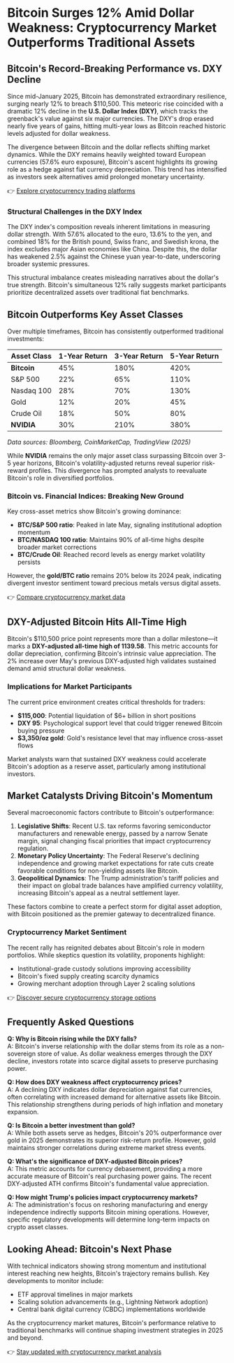 # Bitcoin Surges 12% Amid Dollar Weakness: Cryptocurrency Market Outperforms Traditional Assets  

## Bitcoin's Record-Breaking Performance vs. DXY Decline  

Since mid-January 2025, Bitcoin has demonstrated extraordinary resilience, surging nearly 12% to breach $110,500. This meteoric rise coincided with a dramatic 12% decline in the **U.S. Dollar Index (DXY)**, which tracks the greenback's value against six major currencies. The DXY's drop erased nearly five years of gains, hitting multi-year lows as Bitcoin reached historic levels adjusted for dollar weakness.  

The divergence between Bitcoin and the dollar reflects shifting market dynamics. While the DXY remains heavily weighted toward European currencies (57.6% euro exposure), Bitcoin's ascent highlights its growing role as a hedge against fiat currency depreciation. This trend has intensified as investors seek alternatives amid prolonged monetary uncertainty.  

👉 [Explore cryptocurrency trading platforms](https://bit.ly/okx-bonus)  

### Structural Challenges in the DXY Index  

The DXY index's composition reveals inherent limitations in measuring dollar strength. With 57.6% allocated to the euro, 13.6% to the yen, and combined 18% for the British pound, Swiss franc, and Swedish krona, the index excludes major Asian economies like China. Despite this, the dollar has weakened 2.5% against the Chinese yuan year-to-date, underscoring broader systemic pressures.  

This structural imbalance creates misleading narratives about the dollar's true strength. Bitcoin's simultaneous 12% rally suggests market participants prioritize decentralized assets over traditional fiat benchmarks.  

## Bitcoin Outperforms Key Asset Classes  

Over multiple timeframes, Bitcoin has consistently outperformed traditional investments:  

| Asset Class        | 1-Year Return | 3-Year Return | 5-Year Return |  
|--------------------|---------------|---------------|---------------|  
| **Bitcoin**        | 45%           | 180%          | 420%          |  
| S&P 500            | 22%           | 65%           | 110%          |  
| Nasdaq 100         | 28%           | 70%           | 130%          |  
| Gold               | 12%           | 20%           | 45%           |  
| Crude Oil          | 18%           | 50%           | 80%           |  
| **NVIDIA**         | 30%           | 210%          | 380%          |  

*Data sources: Bloomberg, CoinMarketCap, TradingView (2025)*  

While **NVIDIA** remains the only major asset class surpassing Bitcoin over 3-5 year horizons, Bitcoin's volatility-adjusted returns reveal superior risk-reward profiles. This divergence has prompted analysts to reevaluate Bitcoin's role in diversified portfolios.  

### Bitcoin vs. Financial Indices: Breaking New Ground  

Key cross-asset metrics show Bitcoin's growing dominance:  
- **BTC/S&P 500 ratio**: Peaked in late May, signaling institutional adoption momentum  
- **BTC/NASDAQ 100 ratio**: Maintains 90% of all-time highs despite broader market corrections  
- **BTC/Crude Oil**: Reached record levels as energy market volatility persists  

However, the **gold/BTC ratio** remains 20% below its 2024 peak, indicating divergent investor sentiment toward precious metals versus digital assets.  

👉 [Compare cryptocurrency market data](https://bit.ly/okx-bonus)  

## DXY-Adjusted Bitcoin Hits All-Time High  

Bitcoin's $110,500 price point represents more than a dollar milestone—it marks a **DXY-adjusted all-time high of 1139.58**. This metric accounts for dollar depreciation, confirming Bitcoin's intrinsic value appreciation. The 2% increase over May's previous DXY-adjusted high validates sustained demand amid structural dollar weakness.  

### Implications for Market Participants  

The current price environment creates critical thresholds for traders:  
- **$115,000**: Potential liquidation of $6+ billion in short positions  
- **DXY 95**: Psychological support level that could trigger renewed Bitcoin buying pressure  
- **$3,350/oz gold**: Gold's resistance level that may influence cross-asset flows  

Market analysts warn that sustained DXY weakness could accelerate Bitcoin's adoption as a reserve asset, particularly among institutional investors.  

## Market Catalysts Driving Bitcoin's Momentum  

Several macroeconomic factors contribute to Bitcoin's outperformance:  

1. **Legislative Shifts**: Recent U.S. tax reforms favoring semiconductor manufacturers and renewable energy, passed by a narrow Senate margin, signal changing fiscal priorities that impact cryptocurrency regulation.  
2. **Monetary Policy Uncertainty**: The Federal Reserve's declining independence and growing market expectations for rate cuts create favorable conditions for non-yielding assets like Bitcoin.  
3. **Geopolitical Dynamics**: The Trump administration's tariff policies and their impact on global trade balances have amplified currency volatility, increasing Bitcoin's appeal as a neutral settlement layer.  

These factors combine to create a perfect storm for digital asset adoption, with Bitcoin positioned as the premier gateway to decentralized finance.  

### Cryptocurrency Market Sentiment  

The recent rally has reignited debates about Bitcoin's role in modern portfolios. While skeptics question its volatility, proponents highlight:  
- Institutional-grade custody solutions improving accessibility  
- Bitcoin's fixed supply creating scarcity dynamics  
- Growing merchant adoption through Layer 2 scaling solutions  

👉 [Discover secure cryptocurrency storage options](https://bit.ly/okx-bonus)  

## Frequently Asked Questions  

**Q: Why is Bitcoin rising while the DXY falls?**  
A: Bitcoin's inverse relationship with the dollar stems from its role as a non-sovereign store of value. As dollar weakness emerges through the DXY decline, investors rotate into scarce digital assets to preserve purchasing power.  

**Q: How does DXY weakness affect cryptocurrency prices?**  
A: A declining DXY indicates dollar depreciation against fiat currencies, often correlating with increased demand for alternative assets like Bitcoin. This relationship strengthens during periods of high inflation and monetary expansion.  

**Q: Is Bitcoin a better investment than gold?**  
A: While both assets serve as hedges, Bitcoin's 20% outperformance over gold in 2025 demonstrates its superior risk-return profile. However, gold maintains stronger correlations during extreme market stress events.  

**Q: What's the significance of DXY-adjusted Bitcoin prices?**  
A: This metric accounts for currency debasement, providing a more accurate measure of Bitcoin's real purchasing power gains. The recent DXY-adjusted ATH confirms Bitcoin's fundamental value appreciation.  

**Q: How might Trump's policies impact cryptocurrency markets?**  
A: The administration's focus on reshoring manufacturing and energy independence indirectly supports Bitcoin mining operations. However, specific regulatory developments will determine long-term impacts on crypto asset classes.  

## Looking Ahead: Bitcoin's Next Phase  

With technical indicators showing strong momentum and institutional interest reaching new heights, Bitcoin's trajectory remains bullish. Key developments to monitor include:  
- ETF approval timelines in major markets  
- Scaling solution advancements (e.g., Lightning Network adoption)  
- Central bank digital currency (CBDC) implementations worldwide  

As the cryptocurrency market matures, Bitcoin's performance relative to traditional benchmarks will continue shaping investment strategies in 2025 and beyond.  

👉 [Stay updated with cryptocurrency market analysis](https://bit.ly/okx-bonus)